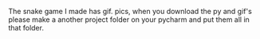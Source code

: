 The snake game I made has gif. pics, when you download the py and gif's please make a another project folder on your pycharm and put them all in that folder.
